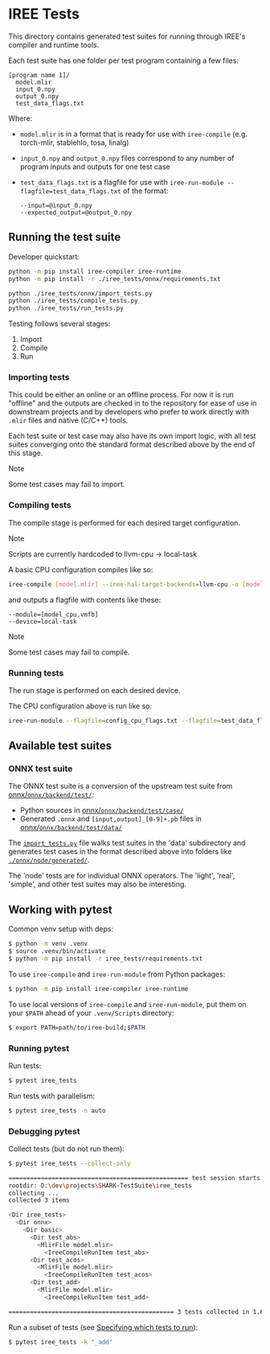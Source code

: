 # IREE Tests

This directory contains generated test suites for running through IREE's
compiler and runtime tools.

Each test suite has one folder per test program containing a few files:

```
[program name 1]/
  model.mlir
  input_0.npy
  output_0.npy
  test_data_flags.txt
```

Where:

* `model.mlir` is in a format that is ready for use with `iree-compile`
  (e.g. torch-mlir, stablehlo, tosa, linalg)
* `input_0.npy` and `output_0.npy` files correspond to any number of program
  inputs and outputs for one test case
* `test_data_flags.txt` is a flagfile for use with
  `iree-run-module --flagfile=test_data_flags.txt` of the format:

  ```
  --input=@input_0.npy
  --expected_output=@output_0.npy
  ```

## Running the test suite

Developer quickstart:

```bash
python -m pip install iree-compiler iree-runtime
python -m pip install -r ./iree_tests/onnx/requirements.txt

python ./iree_tests/onnx/import_tests.py
python ./iree_tests/compile_tests.py
python ./iree_tests/run_tests.py
```

Testing follows several stages:

1. Import
2. Compile
3. Run

### Importing tests

This could be either an online or an offline process. For now it is run
"offline" and the outputs are checked in to the repository for ease of use
in downstream projects and by developers who prefer to work directly with
`.mlir` files and native (C/C++) tools.

Each test suite or test case may also have its own import logic, with all test
suites converging onto the standard format described above by the end of this
stage.

> [!NOTE]
> Some test cases may fail to import.

### Compiling tests

The compile stage is performed for each desired target configuration.

> [!NOTE]
> Scripts are currently hardcoded to llvm-cpu -> local-task

A basic CPU configuration compiles like so:

```bash
iree-compile [model.mlir] --iree-hal-target-backends=llvm-cpu -o [model_cpu.vmfb]
```

and outputs a flagfile with contents like these:

```text
--module=[model_cpu.vmfb]
--device=local-task
```

> [!NOTE]
> Some test cases may fail to compile.

### Running tests

The run stage is performed on each desired device.

The CPU configuration above is run like so:

```bash
iree-run-module --flagfile=config_cpu_flags.txt --flagfile=test_data_flags.txt
```

## Available test suites

### ONNX test suite

The ONNX test suite is a conversion of the upstream test suite from
[onnx/`onnx/backend/test/`](../third_party/onnx/onnx/backend/test/):

* Python sources in [onnx/`onnx/backend/test/case/`](../third_party/onnx/onnx/backend/test/case)
* Generated `.onnx` and `[input,output]_[0-9]+.pb` files in [onnx/`onnx/backend/test/data/`](../third_party/onnx/onnx/backend/test/data)

The [`import_tests.py`](./onnx/import_tests.py) file walks test suites in the
'data' subdirectory and generates test cases in the format described above into
folders like [`./onnx/node/generated/`](./onnx/node/generated/).

The 'node' tests are for individual ONNX operators. The 'light', 'real',
'simple', and other test suites may also be interesting.

## Working with pytest

Common venv setup with deps:

```bash
$ python -m venv .venv
$ source .venv/bin/activate
$ python -m pip install -r iree_tests/requirements.txt
```

To use `iree-compile` and `iree-run-module` from Python packages:

```bash
$ python -m pip install iree-compiler iree-runtime
```

To use local versions of `iree-compile` and `iree-run-module`, put them on your
`$PATH` ahead of your `.venv/Scripts` directory:

```bash
$ export PATH=path/to/iree-build;$PATH
```

### Running pytest

Run tests:

```bash
$ pytest iree_tests
```

Run tests with parallelism:

```bash
$ pytest iree_tests -n auto
```

### Debugging pytest

Collect tests (but do not run them):

```bash
$ pytest iree_tests --collect-only

================================================== test session starts ================================================== platform win32 -- Python 3.11.2, pytest-8.0.2, pluggy-1.4.0
rootdir: D:\dev\projects\SHARK-TestSuite\iree_tests
collecting ...
collected 3 items

<Dir iree_tests>
  <Dir onnx>
    <Dir basic>
      <Dir test_abs>
        <MlirFile model.mlir>
          <IreeCompileRunItem test_abs>
      <Dir test_acos>
        <MlirFile model.mlir>
          <IreeCompileRunItem test_acos>
      <Dir test_add>
        <MlirFile model.mlir>
          <IreeCompileRunItem test_add>

============================================== 3 tests collected in 1.67s ===============================================
```

Run a subset of tests (see
[Specifying which tests to run](https://docs.pytest.org/en/8.0.x/how-to/usage.html#specifying-which-tests-to-run)):

```bash
$ pytest iree_tests -k "_add"
```
